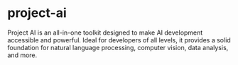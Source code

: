 # project-ai
Project AI is an all-in-one toolkit designed to make AI development accessible and powerful. Ideal for developers of all levels, it provides a solid foundation for natural language processing, computer vision, data analysis, and more.
